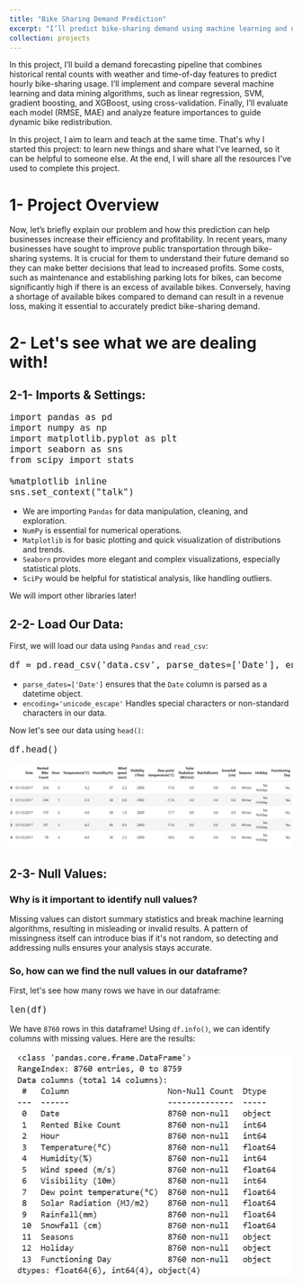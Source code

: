 ```yaml
---
title: "Bike Sharing Demand Prediction"
excerpt: "I’ll predict bike-sharing demand using machine learning and data mining.<br/><img src='/images/Bike_Sharing_1.png'>"
collection: projects
---
```


In this project, I’ll build a demand forecasting pipeline that combines historical rental counts with weather and time-of-day features to predict hourly bike-sharing usage. I’ll implement and compare several machine learning and data mining algorithms, such as linear regression, SVM, gradient boosting, and XGBoost, using cross-validation. Finally, I’ll evaluate each model (RMSE, MAE) and analyze feature importances to guide dynamic bike redistribution.

In this project, I aim to learn and teach at the same time. That's why I started this project: to learn new things and share what I've learned, so it can be helpful to someone else. At the end, I will share all the resources I've used to complete this project.

# 1- Project Overview

Now, let’s briefly explain our problem and how this prediction can help businesses increase their efficiency and profitability. In recent years, many businesses have sought to improve public transportation through bike-sharing systems. It is crucial for them to understand their future demand so they can make better decisions that lead to increased profits. Some costs, such as maintenance and establishing parking lots for bikes, can become significantly high if there is an excess of available bikes. Conversely, having a shortage of available bikes compared to demand can result in a revenue loss, making it essential to accurately predict bike-sharing demand.


# 2- Let's see what we are dealing with!

## 2-1- Imports & Settings: 

<pre style="font-size: 16px;">
import pandas as pd
import numpy as np
import matplotlib.pyplot as plt
import seaborn as sns
from scipy import stats

%matplotlib inline
sns.set_context("talk")
</pre>

* We are importing `Pandas` for data manipulation, cleaning, and exploration.
* `NumPy` is essential for numerical operations.
* `Matplotlib` is for basic plotting and quick visualization of distributions and trends.
* `Seaborn` provides more elegant and complex visualizations, especially statistical plots.
* `SciPy` would be helpful for statistical analysis, like handling outliers.

We will import other libraries later! 

## 2-2- Load Our Data: 

First, we will load our data using `Pandas` and `read_csv`: 
<pre style="font-size: 16px;">
df = pd.read_csv('data.csv', parse_dates=['Date'], encoding='unicode_escape')
</pre>

* `parse_dates=['Date']` ensures that the `Date` column is parsed as a datetime object.
* `encoding='unicode_escape'` Handles special characters or non-standard characters in our data.

Now let's see our data using `head()`: 
<pre style="font-size: 16px;">
df.head()
</pre>

<img src='/images/data_head.PNG'>

## 2-3- Null Values: 

### Why is it important to identify null values?
Missing values can distort summary statistics and break machine learning algorithms, resulting in misleading or invalid results. A pattern of missingness itself can introduce bias if it's not random, so detecting and addressing nulls ensures your analysis stays accurate.

### So, how can we find the null values in our dataframe? 
First, let's see how many rows we have in our dataframe: 

<pre style="font-size: 16px;">
len(df)
</pre>

We have `8760` rows in this dataframe! 
Using `df.info()`, we can identify columns with missing values. Here are the results:

<img src='/images/bike_info.png'>

